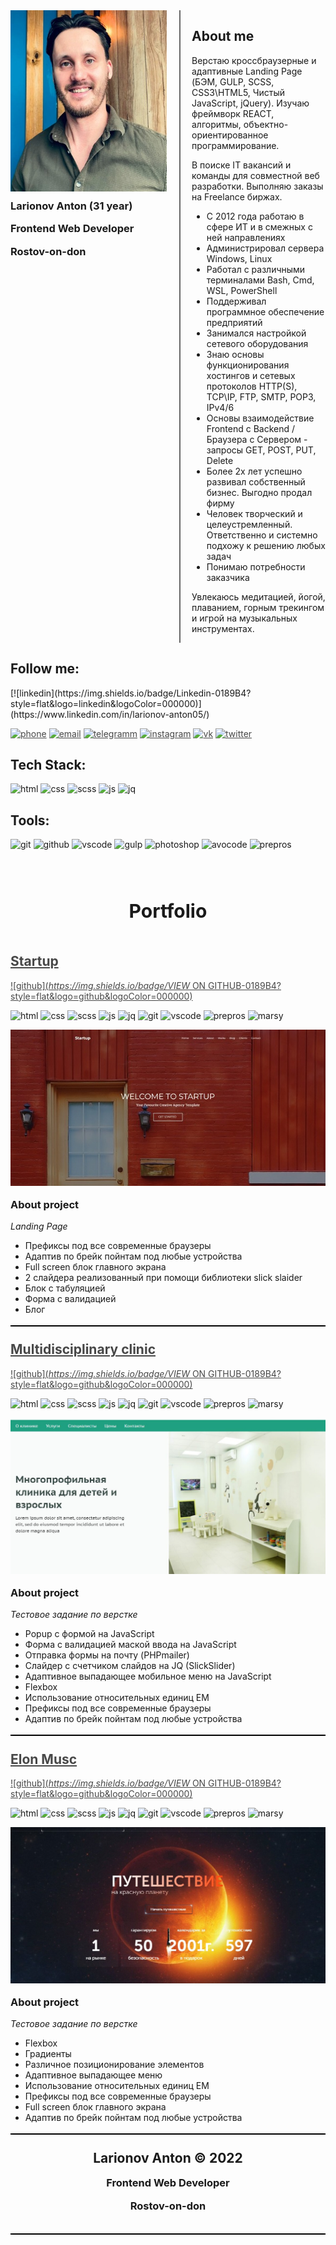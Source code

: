 <style type="text/css">
	
/* Измененные стили темы */

	header {
		background: #051F32 !important;
	}

	h3 {
		margin-top: 10px !important; 
	}

	a {
		color: #474747;
		transition: all 0.5s ease 0s;
	}

	a:hover {
		text-decoration: none;
		color: #0D70A3;
	}

	a:visited {
	text-decoration: none;
	}

	a:focus,
	a:active {
	outline: none;
	}

	aside#sidebar {
		display:none !important;
	}

	#main-content {
    float: none;
    width: 100% !important;
	}

	#main-content h1:before, #main-content h2:before, #main-content h3:before, #main-content h4:before {
		padding-right: 0;
    	margin-left: 0;
    	content: none;
	}

/* Собственные стили */

	.about__row {
		display:flex;
		margin: 0 0 20px 0;
	}

	.about__myphoto {
		flex: 0 0 250px;
	}
	
	.about__img {
    		width: 250px;
    		height: 290px;
	}
	
	.about__description {
		position: relative;
		padding: 0px 0px 0px 40px; 
		font-size: 14px;
	}
	.about__description:before {
		position: absolute;
		top: 0;
		left: 20px;
		content:'';
		width: 2px;
		height: 100%;
		background-color: #666;
	}

	.startup__title {
		text-align:center;
		font-size: 30px !important;
		margin: 80px 0 50px 0 !important;
	}

	.startup__row {
		position: relative;
		display:flex;
		flex-direction:column;
		margin: 0px 0px 20px 0px;
	}

	.startup__row::after {
		content: '';
		position: absolute;
		bottom: -5px;
		left: 0px;
		width: 100%;
		height: 2px;
		background-color: #000;
	}

	.startup__img {
		position:relative;
		flex: 0 0 250px;
		width: 100%;
		margin: 0 0 10px 0;
	}

	.startup__img>img {
		position: absolute;
    	width: 100%;
    	height: 100%;
    	top: 0;
    	left: 0;
    	-o-object-fit: cover;
    	object-fit: cover;
	}

	span {
		font-style:italic;
	}

	footer {
		position: relative;
		text-align: center;
		padding: 0px 0px 20px !important;
		margin: 0px !important;
	}

	footer::after {
		content: '';
		position: absolute;
		bottom: 0px;
		left: 0px;
		width: 100%;
		height: 2px;
		background-color: #000;
	}

/* Медиа запросы */

	@media (max-width:768px) {
		.about__row {
			flex-direction:column;
		}
		.about__myphoto {
			margin: 0px 0px 20px 0px; 
			text-align: center;
		}
	
		.about__description {
			padding: 0px 0px 0px 20px; 
		}
		
		.about__description:before {
			left: 10px;
		}
	
		.startup__title {
			margin: 50px 0 50px 0;
		}
	}

</style>

<!-- Блок краткой информации обо мне -->

<div class="about__row">
	<div class="about__myphoto">
		<img class="about__img" src="img/myphoto.jpg"/>
		<h3> Larionov Anton (31 year) </h3>
		<h3> Frontend Web Developer </h3>
		<h3> Rostov-on-don </h3>
	</div>
	<div class="about__description">
		<h2> About me </h2>
		<p> Верстаю кроссбраузерные и адаптивные Landing Page (БЭМ, GULP, SCSS, CSS3\HTML5, Чистый JavaScript, jQuery). Изучаю фреймворк REACT, алгоритмы, объектно-ориентированное программирование. </p>
		<p> В поиске IT вакансий и команды для совместной веб разработки. Выполняю заказы на Freelance биржах. </p>
			<ul>
			<li> С 2012 года работаю в сфере ИТ и в смежных с ней направлениях </li>
			<li> Администрировал сервера Windows, Linux </li> 
			<li> Работал с различными терминалами Bash, Cmd, WSL, PowerShell </li>
			<li> Поддерживал программное обеспечение предприятий </li>
			<li> Занимался настройкой сетевого оборудования </li>
			<li> Знаю основы функционирования хостингов и сетевых протоколов HTTP(S), TCP\IP, FTP, SMTP, POP3, IPv4/6 </li>
			<li> Основы взаимодействие Frontend с Backend / Браузера с Сервером - запросы GET, POST, PUT, Delete </li>
			<li> Более 2х лет успешно развивал собственный бизнес. Выгодно продал фирму </li>
			<li> Человек творческий и целеустремленный. Ответственно и системно подхожу к решению любых задач </li> 
			<li> Понимаю потребности заказчика </li>
			</ul>
		<p> Увлекаюсь медитацией, йогой, плаванием, горным трекингом и игрой на музыкальных инструментах. </p>
	</div>
</div>

<!-- Блок контактов -->

<h2>Follow me:</h2>
[![linkedin](https://img.shields.io/badge/Linkedin-0189B4?style=flat&logo=linkedin&logoColor=000000)](https://www.linkedin.com/in/larionov-anton05/)


[![phone](https://img.shields.io/badge/PHONE_+7_(988)_570_72_57-0189B4?style=flat&logo=apple&logoColor=D9D9D9)](tel:+79885707257)
[![email](https://img.shields.io/badge/EMAIL_larionovanton05@gmail.com-0189B4?style=flat&logo=gmail&logoColor=F44336)](mailto:larionovanton05@gmail.com)
[![telegramm](https://img.shields.io/badge/TELEGRAMM-0189B4?style=flat&logo=telegram&logoColor=1D97C9)](https://t.me/AntonLarionov1)
[![instagram](https://img.shields.io/badge/INSTARAM-0189B4?style=flat&logo=instagram&logoColor=B83092)](https://www.instagram.com/seignior.anlarion/)
[![vk](https://img.shields.io/badge/VKONTACTE-0189B4?style=flat&logo=vk&logoColor=5181B8)](https://vk.com/larionov66)
[![twitter](https://img.shields.io/badge/TWITTER-0189B4?style=flat&logo=twitter&logoColor=209BF3)](https://twitter.com/larionov_anton1)

<!-- Блок стека технологий -->

<h2>Tech Stack:</h2>

![html](https://img.shields.io/badge/HTML5-7A8573?style=flat&logo=html5&logoColor=E34F26)
![css](https://img.shields.io/badge/CSS3-7A8573?style=flat&logo=css3&logoColor=117B11)
![scss](https://img.shields.io/badge/SCSS-7A8573?style=flat&logo=sass&logoColor=D05385)
![js](https://img.shields.io/badge/JAVASCRIPT-7A8573?style=flat&logo=javascript&logoColor=F7E01D)
![jq](https://img.shields.io/badge/JQUERY-7A8573?style=flat&logo=jquery&logoColor=193657)

<h2>Tools:</h2>

![git](https://img.shields.io/badge/GIT-7A8573?style=flat&logo=git&logoColor=DF4C37)
![github](https://img.shields.io/badge/GITHUB-7A8573?style=flat&logo=github&logoColor=000000)
![vscode](https://img.shields.io/badge/VSCODE-7A8573?style=flat&logo=Visualstudio&logoColor=0278CB)
![gulp](https://img.shields.io/badge/GULP-7A8573?style=flat&logo=gulp&logoColor=E84C51)
![photoshop](https://img.shields.io/badge/PHOTOSHOP-7A8573?style=flat&logo=adobephotoshop&logoColor=001E36)
![avocode](https://img.shields.io/badge/AVOCODE-7A8573?style=flat&logo=adobephotoshop&logoColor=00BD87)
![prepros](https://img.shields.io/badge/PREPROS-7A8573?style=flat&logo=webpack&logoColor=20C4E1)



<!-- Блок проекта - Landig page startup -->

<h1 class="startup__title">Portfolio</h1>
<h2><a href="https://larionov-anton.github.io/startup/">Startup</a></h2>

[![github](https://img.shields.io/badge/VIEW ON GITHUB-0189B4?style=flat&logo=github&logoColor=000000)](https://github.com/Larionov-Anton/startup)

![html](https://img.shields.io/badge/HTML5-701E16?style=plastic&logo=html5&logoColor=E34F26)
![css](https://img.shields.io/badge/CSS3-701E16?style=plastic&logo=css3&logoColor=117B11)
![scss](https://img.shields.io/badge/SCSS-701E16?style=plastic&logo=sass&logoColor=D05385)
![js](https://img.shields.io/badge/JAVASCRIPT-701E16?style=plastic&logo=javascript&logoColor=F7E01D)
![jq](https://img.shields.io/badge/JQUERY-701E16?style=plastic&logo=jquery&logoColor=193657)
![git](https://img.shields.io/badge/GIT-701E16?style=plastic&logo=git&logoColor=DF4C37)
![vscode](https://img.shields.io/badge/VSCODE-701E16?style=plastic&logo=Visualstudio&logoColor=0278CB)
![prepros](https://img.shields.io/badge/PREPROS-701E16?style=plastic&logo=webpack&logoColor=20C4E1)
![marsy](https://img.shields.io/badge/MARSY-701E16?style=plastic&logo=adobephotoshop&logoColor=FCEC7D)

<div class="startup__row">
	<a href="https://larionov-anton.github.io/startup/" class="startup__img"><img src="img/startup.jpg"/></a>
	<div class="startup__description">
		<h3>About project</h3>
		<p><span>Landing Page</span></p>
		<ul>
			<li>Префиксы под все современные браузеры</li>
			<li>Адаптив по брейк пойнтам под любые устройства </li>
			<li>Full screen блок главного экрана</li>
			<li>2 слайдера реализованный при помощи библиотеки slick slaider</li>
			<li>Блок с табуляцией</li>
			<li>Форма с валидацией</li>
			<li>Блог</li>
			</ul>
		</div>
	</div>


<!-- Блок проекта - Тестовое задание по верстке Rocket_Business -->

<h2><a href="https://larionov-anton.github.io/test_Rocket_Business/">Multidisciplinary clinic</a></h2>

[![github](https://img.shields.io/badge/VIEW ON GITHUB-0189B4?style=flat&logo=github&logoColor=000000)](https://github.com/Larionov-Anton/test_Rocket_Business)

![html](https://img.shields.io/badge/HTML5-1FA181?style=plastic&logo=html5&logoColor=E34F26)
![css](https://img.shields.io/badge/CSS3-1FA181?style=plastic&logo=css3&logoColor=117B11)
![scss](https://img.shields.io/badge/SCSS-1FA181?style=plastic&logo=sass&logoColor=D05385)
![js](https://img.shields.io/badge/JAVASCRIPT-1FA181?style=plastic&logo=javascript&logoColor=F7E01D)
![jq](https://img.shields.io/badge/JQUERY-1FA181?style=plastic&logo=jquery&logoColor=193657)
![git](https://img.shields.io/badge/GIT-1FA181?style=plastic&logo=git&logoColor=DF4C37)
![vscode](https://img.shields.io/badge/VSCODE-1FA181?style=plastic&logo=Visualstudio&logoColor=0278CB)
![prepros](https://img.shields.io/badge/PREPROS-1FA181?style=plastic&logo=webpack&logoColor=20C4E1)
![marsy](https://img.shields.io/badge/MARSY-1FA181?style=plastic&logo=adobephotoshop&logoColor=FCEC7D)

<div class="startup__row">
	<a href="https://larionov-anton.github.io/test_Rocket_Business/" class="startup__img"><img src="img/Rocket.jpg"/></a>
	<div class="startup__description">
		<h3>About project</h3>
		<p><span>Тестовое задание по верстке</span></p>
		<ul>
			<li>Popup c формой на JavaScript</li>
			<li>Форма с валидацией маской ввода на JavaScript</li>
			<li>Отправка формы на почту (PHPmailer)</li>
			<li>Слайдер с счетчиком слайдов на JQ (SlickSlider)</li>
			<li>Адаптивное выпадающее мобильное меню на JavaScript</li>
			<li>Flexbox</li>
			<li>Использование относительных единиц EM</li>
			<li>Префиксы под все современные браузеры</li>
			<li>Адаптив по брейк пойнтам под любые устройства </li>
			</ul>
		</div>
	</div>



<!-- Блок проекта - Тестовое задание по верстке Elon Musc -->

<h2><a href="https://larionov-anton.github.io/Elon_Musc/">Elon Musc</a></h2>

[![github](https://img.shields.io/badge/VIEW ON GITHUB-0189B4?style=flat&logo=github&logoColor=000000)](https://github.com/Larionov-Anton/Elon_Musc)

![html](https://img.shields.io/badge/HTML5-0c161e?style=plastic&logo=html5&logoColor=E34F26)
![css](https://img.shields.io/badge/CSS3-0c161e?style=plastic&logo=css3&logoColor=117B11)
![scss](https://img.shields.io/badge/SCSS-0c161e?style=plastic&logo=sass&logoColor=D05385)
![js](https://img.shields.io/badge/JAVASCRIPT-0c161e?style=plastic&logo=javascript&logoColor=F7E01D)
![jq](https://img.shields.io/badge/JQUERY-0c161e?style=plastic&logo=jquery&logoColor=193657)
![git](https://img.shields.io/badge/GIT-0c161e?style=plastic&logo=git&logoColor=DF4C37)
![vscode](https://img.shields.io/badge/VSCODE-0c161e?style=plastic&logo=Visualstudio&logoColor=0278CB)
![prepros](https://img.shields.io/badge/PREPROS-0c161e?style=plastic&logo=webpack&logoColor=20C4E1)
![marsy](https://img.shields.io/badge/MARSY-0c161e?style=plastic&logo=adobephotoshop&logoColor=FCEC7D)

<div class="startup__row">
	<a href="https://larionov-anton.github.io/Elon_Musc/" class="startup__img"><img src="img/Elon_Musc.jpg"/></a>
	<div class="startup__description">
		<h3>About project</h3>
		<p><span>Тестовое задание по верстке</span></p>
		<ul>
			<li>Flexbox</li>
			<li>Градиенты</li>
			<li>Различное позиционирование элементов</li>
			<li>Адаптивное выпадающее меню</li>
			<li>Использование относительных единиц EM</li>
			<li>Префиксы под все современные браузеры</li>
			<li>Full screen блок главного экрана</li>
			<li>Адаптив по брейк пойнтам под любые устройства </li>
			</ul>
		</div>
	</div>

<!-- Подвал сайта -->

<footer>
	<h2>Larionov Anton © 2022</h2>
	<h3>Frontend Web Developer</h3>
	<h3>Rostov-on-don</h3>
</footer>


